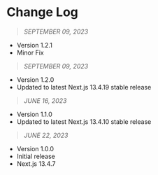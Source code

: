 # Change Log

> _SEPTEMBER 09, 2023_

- Version 1.2.1
- Minor Fix

> _SEPTEMBER 09, 2023_

- Version 1.2.0
- Updated to latest Next.js 13.4.19 stable release

> _JUNE 16, 2023_

- Version 1.1.0
- Updated to latest Next.js 13.4.10 stable release

> _JUNE 22, 2023_

- Version 1.0.0
- Initial release
- Next.js 13.4.7

